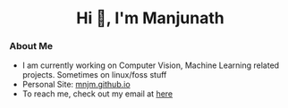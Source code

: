 <h1 align="center">Hi 👋, I'm Manjunath</h1>

### About Me
- I am currently working on Computer Vision, Machine Learning related projects. Sometimes on linux/foss stuff
- Personal Site: [mnjm.github.io](https://mnjm.github.io/)
- To reach me, check out my email at [here](https://mnjm.github.io/contact-mail/)
